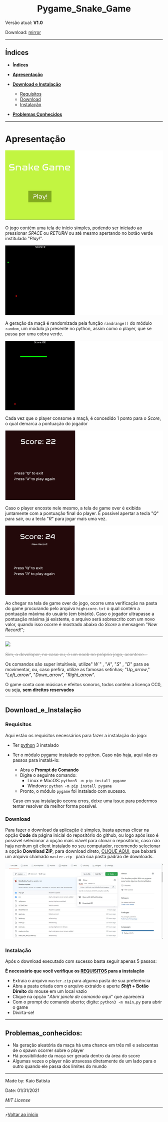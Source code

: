 

<center><h1>Pygame_Snake_Game</h1></center>

Versão atual: **V1.0**

Download: [mirror](https://www.github.com/KaioBatista/pygame-snake-game/archive/master.zip)

---

## Índices

- **Índices**

- [**Apresentação**](#Apresentação)

- [**Download e Instalação**](#Download_e_Instalação)
  
  - [Requisitos](#Requisitos)
  - [Download](#Download)
  - [Instalação](#Instalação)
  
- [**Problemas Conhecidos**](#Problemas_Conhecidos)

---


# Apresentação

![Tela-Inicial](img-git/tela-inicial.jpg)

O jogo contém uma tela de início simples, podendo ser iniciado ao pressionar _SPACE_ ou _RETURN_ ou até mesmo apertando no botão verde institulado "_Play!_".

![Início](img-git/jogo.jpg)

A geração da maçã é randomizada pela função `randrange()` do módulo `random`, um módulo já presente no python, assim como o player, que se passa por uma cobra verde.

![Cobra-Grande](img-git/jogo-cobra-grande.jpg)

Cada vez que o player consome a maçã, é concedido 1 ponto para o _Score_, o qual demarca a pontuação do jogador

![Score](img-git/score.jpg)

Caso o player encoste nele mesmo, a tela de game over é exibida juntamente com a pontuação final do player. É possivel apertar a tecla "_Q_" para sair, ou a tecla "_R_" para jogar mais uma vez.

![New-Record](img-git/new-record.jpg)

Ao chegar na tela de game over do jogo, ocorre uma verificação na pasta do game procurando pelo arquivo `highscore.txt` o qual contém a pontuação máxima do usuário (em binário). Caso o jogador ultrapasse a pontuação máxima já existente, o arquivo será sobrescrito com um novo valor, quando isso ocorre é mostrado abaixo do _Score_ a mensagem "_New Record!_";

---

![](img-git/game.gif)

<span style="color:#8f8f8f">~~Sim, o developer, no caso eu, é um noob no próprio jogo, acontece...~~</span>

Os comandos são super intuitíveis, utilize" _W_ " , "_A_",  "_S_" , "_D_" para se movimentar, ou, caso prefira, utilize as famosas setinhas; "_Up_arrow_," "_Left_arrow_", "_Down_arrow_", "_Right_arrow_".

O game conta com músicas e efeitos sonoros, todos contém a licença CC0, ou seja, **sem direitos reservados**

---



## Download_e_Instalação

### Requisitos

Aqui estão os requisitos necessários para fazer a instalação do jogo:

- Ter [python](https://www.python.org/downloads) 3 instalado

- Ter o módulo pygame instalado no python. Caso não haja, aqui vão os passos para instalá-lo:

  - Abra o **Prompt de Comando**
  - Digite o seguinte comando: 
    - Linux e MacOS: `python3 -m pip install pygame` 
    - Windows: `python -m pip install pygame`
  - Pronto, o módulo `pygame` foi instalado com sucesso.

  Caso em sua instalação ocorra erros, deixe uma issue para podermos tentar resolver da melhor forma possível.

### Download

Para fazer o download da aplicação é simples, basta apenas clicar na opção **Code** da página inicial do repositório do github, ou logo após isso é possível selecionar a opção mais viável para clonar o repositório, caso não haja nenhum git client instalado no seu computador, recomendo selecionar a opção **Download ZIP**, para download direto, [CLIQUE AQUI](https://github.com/KaioBatista/pygame-snake-game/archive/master.zip), que baixará um arquivo chamado `master.zip ` para sua pasta padrão de downloads.

![download-image](img-git/tutorial-download.jpg)

### Instalação

Após o download executado com sucesso basta seguir apenas 5 passos:

**É necessário que você verifique os [REQUISITOS](#Requisitos) para a instalação**

- Extraia o arquivo `master.zip` para alguma pasta de sua preferência
- Abra a pasta criada com o arquivo extraido e aperte **_Shift_ + Botão Direito** do mouse em um local vazio
- Clique na opção "_Abrir janela de comando aqui_" que aparecerá
- Com o prompt de comando aberto; digite: `python3 -m main,py` para abrir o game
- Divirta-se!

---

## Problemas_conhecidos:

- Na geração aleatória da maça há uma chance em três mil e seiscentas de o spawn ocorrer sobre o player
- Há possibilidade da maça ser gerada dentro da área do score
- Algumas vezes o player não atravessa diretamente de um lado para o outro quando ele passa dos limites do mundo

---

Made by: Kaio Batista

Date: 01/31/2021

_MIT License_

---
:arrow_heading_up:[Voltar ao início](#Pygame_Snake_Game)
